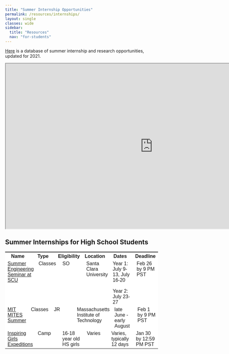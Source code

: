 ```yaml
---
title: "Summer Internship Opportunities"
permalink: /resources/internships/
layout: single
classes: wide
sidebar:
  title: "Resources"
  nav: "for-students"
---
```


[Here](https://docs.google.com/spreadsheets/d/1jKo-7N2PCCjhMTP1SUimi6gmgnQ0NzgtA2E_mkeoHsI/edit?usp=sharing) is a database of summer internship and research opportunities, updated for 2021.

<iframe src="https://docs.google.com/spreadsheets/d/e/2PACX-1vTUF26aiMDW9nH-zCMl2XBiuQK6W-3v4LZnbcFrljKWM1WDz4RQwUkc52avbj41BDuMzNUibXGcSJFz/pubhtml?gid=1689554481&amp;single=true&amp;widget=true&amp;headers=false" width="960" height="540" ></iframe>

<!DOCTYPE html>
<html>

<head>
  <style>
    table {
      width: 500px;
      border: none;
      border-top: 1px solid #EEEEEE;
      font-family: arial, sans-serif;
      border-collapse: collapse;
    }

    td,
    th {
      border: 1px solid #EEEEEE;
      border-top: none;
      text-align: left;
      padding: 8px;
      color: #363D41;
      font-size: 14px;
    }

    tr {
      background-color: #fff;
      border: none;
      cursor: pointer;
      display: grid;
      grid-template-columns: repeat(6, 1fr);
      justify-content: flex-start;
    }

    tr:first-child:hover {
      cursor: default;
      background-color: #fff;
    }

    tr:hover {
      background-color: #EEF4FD;
    }

    .expanded-row-content {
      border-top: none;
      display: grid;
      grid-column: 1/-1;
      justify-content: flex-start;
      color: #AEB1B3;
      font-size: 13px;
      background-color: #fff;
    }

    .hide-row {
      display: none;
    }
  </style>
</head>

<body>

  <h2> Summer Internships for High School Students</h2>

  <table>
    <tr>
      <th>Name</th>
      <th>Type</th>
      <th>Eligibility</th>
      <th>Location</th>
      <th>Dates</th>
      <th>Deadline</th>
    </tr>
    <tr onClick='toggleRow(this)'>
      <td><a href=”https://www.scu.edu/engineering/beyond-the-classroom/outreach/summer-engineering-seminar-ses/”>Summer Engineering Seminar at SCU</a></td>
      <td>Classes</td>
      <td>SO</td>
      <td>Santa Clara University</td>
      <td>Year 1: July 9-13, July 16-20 <br><br> Year 2: July 23-27</td>
      <td>Feb 26 by 9 PM PST</td>
      <td class='expanded-row-content hide-row'>The Summer Engineering Seminar at SCU is a 5-day curricular program aiming to expose high school students to different engineering disciplines. It will give program participants the option to continue for a second summer with more advanced courses. All program fees are paid for by the School of Engineering and gifts from various sponsors and foundations.</td>
    </tr>
    <tr onClick='toggleRow(this)'>
      <td><a href=”https://mites.mit.edu/discover-mites/mites-summer/”>MIT MITES Summer</a></td>
      <td>Classes</td>
      <td>JR</td>
      <td>Massachusetts Institute of Technology</td>
      <td>late June - early August</td>
      <td>Feb 1 by 9 PM PST</td>
      <td class='expanded-row-content hide-row'>MIT MITES Summer is a 6-week program where participants will take five classes in math, science, and the humanities. They will live on campus and get a chance to attend social events and explore the Greater Boston Area. Program costs, including room and board, are provided for free, but students will need to pay for travel to and from MIT.</td>
    </tr>
    <tr onClick='toggleRow(this)'>
      <td><a href=”https://www.inspiringgirls.org/ige-news-feed/2022/12/9/2023-us-amp-canada-applications-open”>Inspiring Girls Expeditions</a></td>
      <td>Camp</td>
      <td>16-18 year old HS girls</td>
      <td>Varies</td>
      <td>Varies, typically 12 days</td>
      <td>Jan 30 by 12:59 PM PST</td>
      <td class='expanded-row-content hide-row'>Inspiring Girls Expeditions offers a unique educational experience that merges science, art, and backcountry travel. Specific program content varies with location. Tuition, food, and gear are paid for, but participants are expected to pay for travel between home and the expedition starting location.</td>
    </tr>

  </table>

  <script>
    const toggleRow = (element) => {
      element.getElementsByClassName('expanded-row-content')[0].classList.toggle('hide-row');
      console.log(event);
    }
  </script>

</body>

</html>

